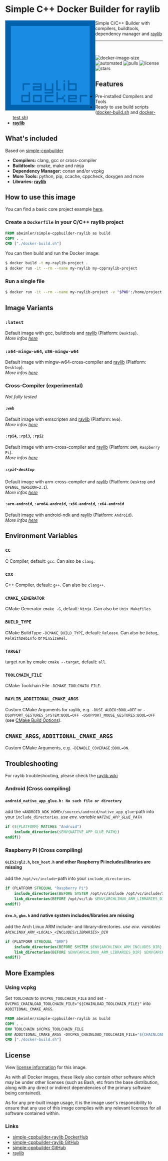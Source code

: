 # Simple C++ Docker Builder for raylib

<img align="left" src="https://github.com/abeimler/simple-cppbuilder-raylib/blob/main/img/logo.png" width="288px">

Simple C/C++ Builder with compilers, buildtools, dependency manager and [raylib](https://github.com/raysan5/raylib)

---

<br>

![docker-image-size](https://img.shields.io/docker/image-size/abeimler/simple-cppbuilder-raylib) ![automated](https://img.shields.io/docker/automated/abeimler/simple-cppbuilder-raylib) ![pulls](https://img.shields.io/docker/pulls/abeimler/simple-cppbuilder-raylib) ![license](https://img.shields.io/github/license/abeimler/simple-cppbuilder-raylib) ![stars](https://img.shields.io/docker/stars/abeimler/simple-cppbuilder-raylib)

## Features

- Pre-installed Compilers and Tools
- Ready to use build scripts ([docker-build.sh](https://github.com/abeimler/simple-cppbuilder-raylib/blob/main/scripts/docker-build.sh) and [docker-test.sh](https://github.com/abeimler/simple-cppbuilder-raylib/blob/main/scripts/docker-test.sh))
- **[raylib](https://github.com/raysan5/raylib)**

## What's included

Based on [simple-cppbuilder](https://hub.docker.com/r/abeimler/simple-cppbuilder)

- **Compilers:** clang, gcc or cross-compiler
- **Buildtools:** cmake, make and ninja
- **Dependency Manager:** conan and/or vcpkg
- **More Tools:** python, pip, ccache, cppcheck, doxygen and more
- **Libraries:** **[raylib](https://github.com/raysan5/raylib)**

## How to use this image

You can find a basic core project example [here](https://github.com/abeimler/simple-cppbuilder-raylib/tree/main/example/example).

### Create a `Dockerfile` in your C/C++ raylib project

```Dockerfile
FROM abeimler/simple-cppbuilder-raylib as build
COPY . .
CMD ["./docker-build.sh"]
```

You can then build and run the Docker image:

```bash
$ docker build -t my-raylib-project .
$ docker run -it --rm --name my-raylib my-cppraylib-project
```


### Run a single file

```bash
$ docker run -it --rm --name my-raylib-project -v "$PWD":/home/project -w /home/project abeimler/simple-cppbuilder-raylib ./docker-build.sh
```


## Image Variants

### `:latest`

Default image with gcc, buildtools and [raylib](https://github.com/raysan5/raylib/wiki/Working-on-GNU-Linux) (Platform: `Desktop`).  
_More infos [here](https://github.com/raysan5/raylib/wiki/Working-on-GNU-Linux)_

### `:x64-mingw-w64`, `x86-mingw-w64`

Default image with mingw-w64-cross-compiler and [raylib](https://github.com/raysan5/raylib/wiki/Working-on-Windows) (Platform: `Desktop`).  
_More infos [here](https://github.com/raysan5/raylib/wiki/Working-on-Windows)_

### Cross-Compiler (experimental)

_Not fully tested_

#### `:web`

Default image with emscripten and [raylib](https://github.com/raysan5/raylib/wiki/Working-for-Web-(HTML5)) (Platform: `Web`).  
_More infos [here](https://github.com/raysan5/raylib/wiki/Working-for-Web-(HTML5))_

#### `:rpi4`, `:rpi3`, `:rpi2`

Default image with arm-cross-compiler and [raylib](https://github.com/raysan5/raylib/wiki/Working-on-Raspberry-Pi) (Platform: `DRM`, `Raspberry Pi`).  
_More infos [here](https://github.com/raysan5/raylib/wiki/Working-on-Raspberry-Pi)_

##### `:rpi4-desktop`

Default image with arm-cross-compiler and [raylib](https://github.com/raysan5/raylib/wiki/Working-on-Raspberry-Pi) (Platform: `Desktop` and `OPENGL_VERSION=2.1`).  
_More infos [here](https://github.com/raysan5/raylib/wiki/Working-on-Raspberry-Pi)_

#### `:arm-android`, `:arm64-android`, `:x86-android`, `:x64-android`

Default image with android-ndk and [raylib](https://github.com/raysan5/raylib/wiki/Working-for-Android-(on-Linux)) (Platform: `Android`).  
_More infos [here](https://github.com/raysan5/raylib/wiki/Working-for-Android)_


## Environment Variables

### `CC`

C Compiler, default:  `gcc`.
Can also be `clang`.  

### `CXX`

C++ Compiler, default:  `g++`.
Can also be `clang++`.  

### `CMAKE_GENERATOR`

CMake Generator `cmake -G`, default: `Ninja`.
Can also be `Unix Makefiles`.  

### `BUILD_TYPE`

CMake BuildType `-DCMAKE_BUILD_TYPE`, default: `Release`.
Can also be `Debug`, `RelWithDebInfo` or `MinSizeRel`.  

### `TARGET`

target run by cmake `cmake --target`, default: `all`.  

### `TOOLCHAIN_FILE`

CMake Toolchain File `-DCMAKE_TOOLCHAIN_FILE`.

### `RAYLIB_ADDITIONAL_CMAKE_ARGS`

Custom CMake Arguments for raylib, e.g. `-DUSE_AUDIO:BOOL=OFF` or `-DSUPPORT_GESTURES_SYSTEM:BOOL=OFF -DSUPPORT_MOUSE_GESTURES:BOOL=OFF` (see [CMake Build Options](https://github.com/raysan5/raylib/wiki/CMake-Build-Options)).  

## `CMAKE_ARGS`, `ADDITIONAL_CMAKE_ARGS`

Custom CMake Arguments, e.g. `-DENABLE_COVERAGE:BOOL=ON`.


## Troubleshooting

For raylib troubleshooting, please check the [raylib wiki](https://github.com/raysan5/raylib/wiki)

### Android (Cross compiling)

#### `android_native_app_glue.h: No such file or directory`

add the `<ANDROID_NDK_HOME>/sources/android/native_app_glue`-path into your `include_directories`.
_use env. variable `NATIVE_APP_GLUE_PATH`_

```cmake
if (${PLATFORM} MATCHES "Android")
    include_directories($ENV{NATIVE_APP_GLUE_PATH})
endif()
```

### Raspberry Pi (Cross compiling)

#### `GLES2/gl2.h`, `bcm_host.h` and other Raspberry Pi includes/libraries are missing

add the `/opt/vc/include`-path into your `include_directories`.

```cmake
if (PLATFORM STREQUAL "Raspberry Pi")
    include_directories(BEFORE SYSTEM /opt/vc/include /opt/vc/include/interface/vmcs_host/linux /opt/vc/include/interface/vcos/pthreads $ENV{ARCHLINUX_ARM_INCLUDES_DIR} $ENV{ARCHLINUX_ARM_LOCAL_INCLUDES_DIR})
    link_directories(BEFORE /opt/vc/lib $ENV{ARCHLINUX_ARM_LIBRARIES_DIR} $ENV{ARCHLINUX_ARM_LOCAL_LIBRARIES_DIR})
endif()
```

#### `drm.h`, `gbm.h` and native system includes/libraries are missing

add the Arch Linux ARM include- and library-directories.
_use env. variables `ARCHLINUX_ARM_<LOCAL>_<INCLUDES/LIBRARIES>_DIR`_

```cmake
if (PLATFORM STREQUAL "DRM")
    include_directories(BEFORE SYSTEM $ENV{ARCHLINUX_ARM_INCLUDES_DIR} $ENV{ARCHLINUX_ARM_LOCAL_INCLUDES_DIR} $ENV{ARCHLINUX_ARM_LIBDRM_INCLUDES_DIR})
    link_directories(BEFORE $ENV{ARCHLINUX_ARM_LIBRARIES_DIR} $ENV{ARCHLINUX_ARM_LOCAL_LIBRARIES_DIR})
endif()
```

## More Examples

### Using vcpkg

Set `TOOLCHAIN` to `$VCPKG_TOOLCHAIN_FILE` and set `-DVCPKG_CHAINLOAD_TOOLCHAIN_FILE="${CHAINLOAD_TOOLCHAIN_FILE}"` into `ADDITIONAL_CMAKE_ARGS`.  

```Dockerfile
FROM abeimler/simple-cppbuilder-raylib as build
COPY . .
ENV TOOLCHAIN $VCPKG_TOOLCHAIN_FILE
ENV ADDITIONAL_CMAKE_ARGS -DVCPKG_CHAINLOAD_TOOLCHAIN_FILE="${CHAINLOAD_TOOLCHAIN_FILE}"
CMD ["./docker-build.sh"]
```


## License

View [license information](https://github.com/abeimler/simple-cppbuilder-raylib/blob/main/LICENSE) for this image.  

As with all Docker images, these likely also contain other software which may be under other licenses (such as Bash, etc from the base distribution, along with any direct or indirect dependencies of the primary software being contained).  

As for any pre-built image usage, it is the image user's responsibility to ensure that any use of this image complies with any relevant licenses for all software contained within.


### Links

- [simple-cppbuilder-raylib DockerHub](https://hub.docker.com/r/abeimler/simple-cppbuilder)
- [simple-cppbuilder-raylib GitHub](https://github.com/abeimler/simple-cppbuilder-raylib)
- [simple-cppbuilder GitHub](https://github.com/abeimler/simple-cppbuilder)
- [raylib](https://github.com/raysan5/raylib)

